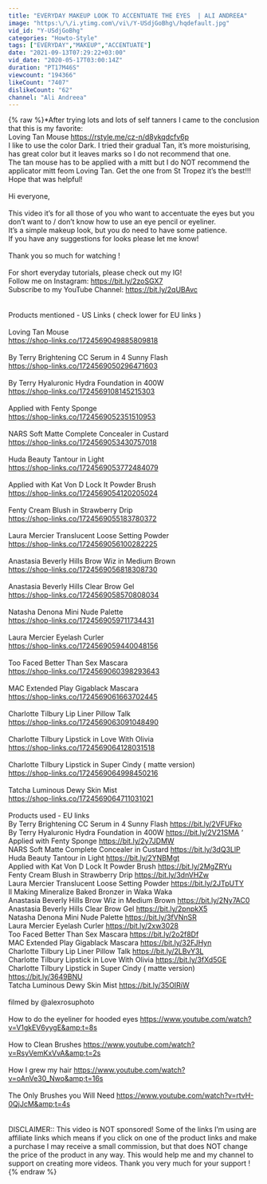 ```yaml
---
title: "EVERYDAY MAKEUP LOOK TO ACCENTUATE THE EYES  | ALI ANDREEA"
image: "https:\/\/i.ytimg.com\/vi\/Y-USdjGoBhg\/hqdefault.jpg"
vid_id: "Y-USdjGoBhg"
categories: "Howto-Style"
tags: ["EVERYDAY","MAKEUP","ACCENTUATE"]
date: "2021-09-13T07:29:22+03:00"
vid_date: "2020-05-17T03:00:14Z"
duration: "PT17M46S"
viewcount: "194366"
likeCount: "7407"
dislikeCount: "62"
channel: "Ali Andreea"
---
```

{% raw %}*After trying lots and lots of self tanners I came to the conclusion that this is my favorite:<br />Loving Tan Mouse  <a rel="nofollow" target="blank" href="https://rstyle.me/cz-n/d8ykqdcfv6p">https://rstyle.me/cz-n/d8ykqdcfv6p</a> <br />I like to use the color Dark. I tried their gradual Tan, it’s more moisturising, has great color but it leaves marks so I do not recommend that one.<br />The tan mouse has to be applied with a mitt but I do NOT recommend the applicator mitt feom Loving Tan. Get the one from St Tropez it’s the best!!!<br />Hope that was helpful! <br /><br />Hi everyone, <br /><br />This video it’s for all those of you who want to accentuate the eyes but you don’t want to / don’t know how to use an eye pencil or eyeliner. <br />It’s a simple makeup look, but you do need to have some patience. <br />If you have any suggestions for looks please let  me know!<br /><br />Thank you so much for watching !<br /><br />For short everyday tutorials, please check out my IG!<br />Follow me on Instagram: <a rel="nofollow" target="blank" href="https://bit.ly/2zoSGX7">https://bit.ly/2zoSGX7</a><br />Subscribe to my YouTube Channel: <a rel="nofollow" target="blank" href="https://bit.ly/2qUBAvc">https://bit.ly/2qUBAvc</a>  <br /><br /><br />Products mentioned - US Links ( check lower for EU links ) <br /><br />Loving Tan Mouse <br /><a rel="nofollow" target="blank" href="https://shop-links.co/1724569049885809818">https://shop-links.co/1724569049885809818</a><br /><br />By Terry Brightening CC Serum in 4 Sunny Flash<br /><a rel="nofollow" target="blank" href="https://shop-links.co/1724569050296471603">https://shop-links.co/1724569050296471603</a><br /><br />By Terry Hyaluronic Hydra Foundation in 400W<br /><a rel="nofollow" target="blank" href="https://shop-links.co/1724569108145215303">https://shop-links.co/1724569108145215303</a><br /><br />Applied with Fenty Sponge <br /><a rel="nofollow" target="blank" href="https://shop-links.co/1724569052351510953">https://shop-links.co/1724569052351510953</a><br /><br />NARS Soft Matte Complete Concealer in Custard<br /><a rel="nofollow" target="blank" href="https://shop-links.co/1724569053430757018">https://shop-links.co/1724569053430757018</a><br /><br />Huda Beauty Tantour in Light <br /><a rel="nofollow" target="blank" href="https://shop-links.co/1724569053772484079">https://shop-links.co/1724569053772484079</a><br /><br />Applied with Kat Von D Lock It Powder Brush<br /><a rel="nofollow" target="blank" href="https://shop-links.co/1724569054120205024">https://shop-links.co/1724569054120205024</a><br /><br />Fenty Cream Blush in Strawberry Drip <br /><a rel="nofollow" target="blank" href="https://shop-links.co/1724569055183780372">https://shop-links.co/1724569055183780372</a><br /><br />Laura Mercier Translucent Loose Setting Powder<br /><a rel="nofollow" target="blank" href="https://shop-links.co/1724569056100282225">https://shop-links.co/1724569056100282225</a><br /><br />Anastasia Beverly Hills Brow Wiz in Medium Brown<br /><a rel="nofollow" target="blank" href="https://shop-links.co/1724569056818308730">https://shop-links.co/1724569056818308730</a><br /><br />Anastasia Beverly Hills Clear Brow Gel <br /><a rel="nofollow" target="blank" href="https://shop-links.co/1724569058570808034">https://shop-links.co/1724569058570808034</a><br /><br />Natasha Denona Mini Nude Palette <br /><a rel="nofollow" target="blank" href="https://shop-links.co/1724569059711734431">https://shop-links.co/1724569059711734431</a><br /><br />Laura Mercier Eyelash Curler <br /><a rel="nofollow" target="blank" href="https://shop-links.co/1724569059440048156">https://shop-links.co/1724569059440048156</a><br /><br />Too Faced Better Than Sex Mascara <br /><a rel="nofollow" target="blank" href="https://shop-links.co/1724569060398293643">https://shop-links.co/1724569060398293643</a><br /><br />MAC Extended Play Gigablack Mascara <br /><a rel="nofollow" target="blank" href="https://shop-links.co/1724569061663702445">https://shop-links.co/1724569061663702445</a><br /><br />Charlotte Tilbury Lip Liner  Pillow Talk <br /><a rel="nofollow" target="blank" href="https://shop-links.co/1724569063091048490">https://shop-links.co/1724569063091048490</a><br /><br />Charlotte Tilbury  Lipstick in Love With Olivia<br /><a rel="nofollow" target="blank" href="https://shop-links.co/1724569064128031518">https://shop-links.co/1724569064128031518</a><br /><br />Charlotte Tilbury Lipstick in Super Cindy ( matte version)<br /><a rel="nofollow" target="blank" href="https://shop-links.co/1724569064998450216">https://shop-links.co/1724569064998450216</a><br /><br />Tatcha Luminous Dewy Skin Mist <br /><a rel="nofollow" target="blank" href="https://shop-links.co/1724569064711031021">https://shop-links.co/1724569064711031021</a><br /><br />Products used - EU links <br />By Terry Brightening CC Serum in 4 Sunny Flash <a rel="nofollow" target="blank" href="https://bit.ly/2VFUFko">https://bit.ly/2VFUFko</a> <br />By Terry Hyaluronic Hydra Foundation in 400W <a rel="nofollow" target="blank" href="https://bit.ly/2V21SMA">https://bit.ly/2V21SMA</a>  ‘<br />Applied with Fenty Sponge <a rel="nofollow" target="blank" href="https://bit.ly/2y7JDMW">https://bit.ly/2y7JDMW</a> <br />NARS Soft Matte Complete Concealer in Custard <a rel="nofollow" target="blank" href="https://bit.ly/3dQ3LlP">https://bit.ly/3dQ3LlP</a> <br />Huda Beauty Tantour in Light  <a rel="nofollow" target="blank" href="https://bit.ly/2YNBMgt">https://bit.ly/2YNBMgt</a> <br />Applied with Kat Von D Lock It Powder Brush  <a rel="nofollow" target="blank" href="https://bit.ly/2MgZRYu">https://bit.ly/2MgZRYu</a> <br />Fenty Cream Blush in Strawberry Drip <a rel="nofollow" target="blank" href="https://bit.ly/3dnVHZw">https://bit.ly/3dnVHZw</a>  <br />Laura Mercier Translucent Loose Setting Powder <a rel="nofollow" target="blank" href="https://bit.ly/2JTpUTY">https://bit.ly/2JTpUTY</a> <br />Il Making Mineralize Baked Bronzer in Waka Waka <br />Anastasia Beverly Hills Brow Wiz in Medium Brown  <a rel="nofollow" target="blank" href="https://bit.ly/2Ny7AC0">https://bit.ly/2Ny7AC0</a> <br />Anastasia Beverly Hills Clear Brow Gel <a rel="nofollow" target="blank" href="https://bit.ly/2pnpkX5">https://bit.ly/2pnpkX5</a> <br />Natasha Denona Mini Nude Palette <a rel="nofollow" target="blank" href="https://bit.ly/3fVNnSR">https://bit.ly/3fVNnSR</a> <br />Laura Mercier Eyelash Curler <a rel="nofollow" target="blank" href="https://bit.ly/2xw3028">https://bit.ly/2xw3028</a>  <br />Too Faced Better Than Sex Mascara <a rel="nofollow" target="blank" href="https://bit.ly/2o2f8Df">https://bit.ly/2o2f8Df</a>  <br />MAC Extended Play Gigablack Mascara <a rel="nofollow" target="blank" href="https://bit.ly/32FJHyn">https://bit.ly/32FJHyn</a> <br />Charlotte Tilbury Lip Liner  Pillow Talk  <a rel="nofollow" target="blank" href="https://bit.ly/2LBvY3L">https://bit.ly/2LBvY3L</a> <br />Charlotte Tilbury  Lipstick in Love With Olivia <a rel="nofollow" target="blank" href="https://bit.ly/3fXd5GE">https://bit.ly/3fXd5GE</a> <br />Charlotte Tilbury Lipstick in Super Cindy ( matte version) <a rel="nofollow" target="blank" href="https://bit.ly/3649BNU">https://bit.ly/3649BNU</a> <br />Tatcha Luminous Dewy Skin Mist <a rel="nofollow" target="blank" href="https://bit.ly/35OIRiW">https://bit.ly/35OIRiW</a> <br /><br />filmed by @alexrosuphoto <br /><br />How to do the eyeliner for hooded eyes <a rel="nofollow" target="blank" href="https://www.youtube.com/watch?v=V1gkEV6yygE&amp;t=8s">https://www.youtube.com/watch?v=V1gkEV6yygE&amp;t=8s</a> <br /><br />How to Clean Brushes <a rel="nofollow" target="blank" href="https://www.youtube.com/watch?v=RsyVemKxVvA&amp;t=2s">https://www.youtube.com/watch?v=RsyVemKxVvA&amp;t=2s</a> <br /><br />How I grew my hair <a rel="nofollow" target="blank" href="https://www.youtube.com/watch?v=oAnVe30_Nwo&amp;t=16s">https://www.youtube.com/watch?v=oAnVe30_Nwo&amp;t=16s</a> <br /><br />The Only Brushes you Will Need  <a rel="nofollow" target="blank" href="https://www.youtube.com/watch?v=rtvH-0QjJcM&amp;t=4s">https://www.youtube.com/watch?v=rtvH-0QjJcM&amp;t=4s</a> <br /><br /><br />DISCLAIMER:: This video is NOT sponsored! Some of the links I’m using are affiliate links which means  if you click on one of the product links and make a purchase I may receive a small commission, but that does NOT change the price of the product in any way. This would help me and my channel to support on creating more videos. Thank you very much for your support !{% endraw %}
